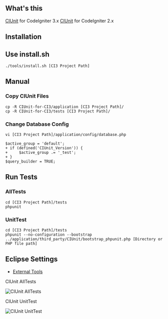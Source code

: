 ## What's this
[CIUnit](https://github.com/RodolfoSilva/CIUnit-for-CI3) for CodeIgniter 3.x
[CIUnit](https://github.com/fukata/CIUnit-for-CI2) for CodeIgniter 2.x

## Installation
## Use install.sh
	./tools/install.sh [CI3 Project Path]
## Manual
### Copy CIUnit Files
	cp -R CIUnit-for-CI3/application [CI3 Project Path]/
	cp -R CIUnit-for-CI3/tests [CI3 Project Path]/
### Change Database Config
	vi [CI3 Project Path]/application/config/database.php

	$active_group = 'default';
	+ if (defined('CIUnit_Version')) {
	+     $active_group .= '_test';
	+ }
	$query_builder = TRUE;


## Run Tests
### AllTests
	cd [CI3 Project Path]/tests
	phpunit

### UnitTest
	cd [CI3 Project Path]/tests
	phpunit --no-configuration --bootstrap ../application/third_party/CIUnit/bootstrap_phpunit.php [Directory or PHP file path]

## Eclipse Settings
* [External Tools](http://fukata.org/2011/06/19/codeigniter2-tips-ciunit-for-ci2-on-eclipse/)

CIUnit AllTests

![CIUnit AllTests](http://farm3.static.flickr.com/2589/5847466967_be828bd800.jpg)

CIUnit UnitTest

![CIUnit UnitTest](http://farm4.static.flickr.com/3452/5848025028_d5ce7618cf.jpg)
